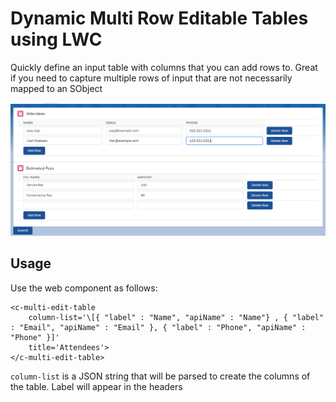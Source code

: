 # Dynamic Multi Row Editable Tables using LWC

Quickly define an input table with columns that you can add rows to. Great if you need to capture multiple rows of input that are not necessarily mapped to an SObject

![Example Multi Edit Table](/images/DynamicTable.PNG)


## Usage

Use the web component as follows:

```
<c-multi-edit-table 
    column-list='\[{ "label" : "Name", "apiName" : "Name"} , { "label" : "Email", "apiName" : "Email" }, { "label" : "Phone", "apiName" : "Phone" }]'
    title='Attendees'>
</c-multi-edit-table>
```

`column-list` is a JSON string that will be parsed to create the columns of the table. Label will appear in the headers 
